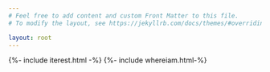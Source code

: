 ```yaml
---
# Feel free to add content and custom Front Matter to this file.
# To modify the layout, see https://jekyllrb.com/docs/themes/#overriding-theme-defaults

layout: root
---
```

 {%- include iterest.html -%}
{%- include whereiam.html-%}

